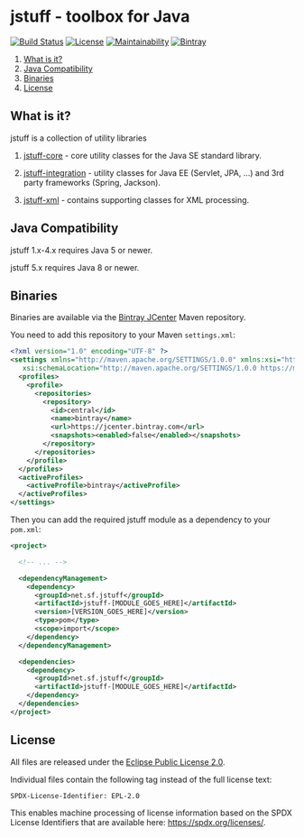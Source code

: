 # jstuff - toolbox for Java

[![Build Status](https://img.shields.io/github/workflow/status/sebthom/jstuff/Build)](https://github.com/sebthom/jstuff/actions?query=workflow%3A%22Build%22)
[![License](https://img.shields.io/github/license/sebthom/jstuff.svg?color=blue)](LICENSE.txt)
[![Maintainability](https://api.codeclimate.com/v1/badges/7559e7b3c129d5ecc4db/maintainability)](https://codeclimate.com/github/sebthom/jstuff/maintainability)
[![Bintray](https://img.shields.io/bintray/v/sebthom/maven/jstuff?label=jcenter.bintray)](https://bintray.com/sebthom/maven/jstuff/_latestVersion)


1. [What is it?](#what-is-it)
1. [Java Compatibility](#compatibility)
1. [Binaries](#binaries)
1. [License](#license)


## <a name="what-is-it"></a>What is it?

jstuff is a collection of utility libraries

1. [jstuff-core](/jstuff-core/src/main/java/net/sf/jstuff/core) - core utility classes for the Java SE standard library.

1. [jstuff-integration](/jstuff-integration/src/main/java/net/sf/jstuff/integration) - utility classes for Java EE (Servlet, JPA, ...) and 3rd party frameworks (Spring, Jackson).

1. [jstuff-xml](/jstuff-xml/src/main/java/net/sf/jstuff/xml) - contains supporting classes for XML processing.


## <a name="compatibility"></a>Java Compatibility

jstuff 1.x-4.x requires Java 5 or newer.

jstuff 5.x requires Java 8 or newer.


## <a name="binaries"></a>Binaries

Binaries are available via the [Bintray JCenter](https://bintray.com/bintray/jcenter) Maven repository.

You need to add this repository to your Maven `settings.xml`:
```xml
<?xml version="1.0" encoding="UTF-8" ?>
<settings xmlns="http://maven.apache.org/SETTINGS/1.0.0" xmlns:xsi="http://www.w3.org/2001/XMLSchema-instance"
   xsi:schemaLocation="http://maven.apache.org/SETTINGS/1.0.0 https://maven.apache.org/xsd/settings-1.0.0.xsd">
  <profiles>
    <profile>
      <repositories>
        <repository>
          <id>central</id>
          <name>bintray</name>
          <url>https://jcenter.bintray.com</url>
          <snapshots><enabled>false</enabled></snapshots>
        </repository>
      </repositories>
    </profile>
  </profiles>
  <activeProfiles>
    <activeProfile>bintray</activeProfile>
  </activeProfiles>
</settings>
```

Then you can add the required jstuff module as a dependency to your `pom.xml`:

```xml
<project>

  <!-- ... -->

  <dependencyManagement>
    <dependency>
      <groupId>net.sf.jstuff</groupId>
      <artifactId>jstuff-[MODULE_GOES_HERE]</artifactId>
      <version>[VERSION_GOES_HERE]</version>
      <type>pom</type>
      <scope>import</scope>
    </dependency>
  </dependencyManagement>

  <dependencies>
    <dependency>
      <groupId>net.sf.jstuff</groupId>
      <artifactId>jstuff-[MODULE_GOES_HERE]</artifactId>
    </dependency>
  </dependencies>
</project>
```


## <a name="license"></a>License

All files are released under the [Eclipse Public License 2.0](LICENSE.txt).

Individual files contain the following tag instead of the full license text:
```
SPDX-License-Identifier: EPL-2.0
```

This enables machine processing of license information based on the SPDX License Identifiers that are available here: https://spdx.org/licenses/.
